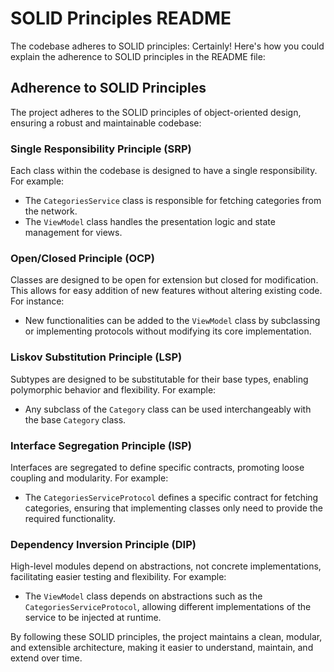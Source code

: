 # SOLID Principles README


The codebase adheres to SOLID principles:
Certainly! Here's how you could explain the adherence to SOLID principles in the README file:

## Adherence to SOLID Principles

The project adheres to the SOLID principles of object-oriented design, ensuring a robust and maintainable codebase:

### Single Responsibility Principle (SRP)

Each class within the codebase is designed to have a single responsibility. For example:

- The `CategoriesService` class is responsible for fetching categories from the network.
- The `ViewModel` class handles the presentation logic and state management for views.

### Open/Closed Principle (OCP)

Classes are designed to be open for extension but closed for modification. This allows for easy addition of new features without altering existing code. For instance:

- New functionalities can be added to the `ViewModel` class by subclassing or implementing protocols without modifying its core implementation.

### Liskov Substitution Principle (LSP)

Subtypes are designed to be substitutable for their base types, enabling polymorphic behavior and flexibility. For example:

- Any subclass of the `Category` class can be used interchangeably with the base `Category` class.

### Interface Segregation Principle (ISP)

Interfaces are segregated to define specific contracts, promoting loose coupling and modularity. For example:

- The `CategoriesServiceProtocol` defines a specific contract for fetching categories, ensuring that implementing classes only need to provide the required functionality.

### Dependency Inversion Principle (DIP)

High-level modules depend on abstractions, not concrete implementations, facilitating easier testing and flexibility. For example:

- The `ViewModel` class depends on abstractions such as the `CategoriesServiceProtocol`, allowing different implementations of the service to be injected at runtime.

By following these SOLID principles, the project maintains a clean, modular, and extensible architecture, making it easier to understand, maintain, and extend over time.

